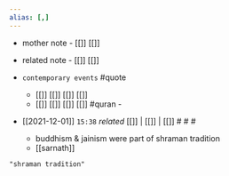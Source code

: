 ```yaml
---
alias: [,]
---
```

- mother note - [[]] [[]]
- related note - [[]] [[]]
- `contemporary events` #quote 
	- [[]] [[]] [[]] [[]]
	- [[]] [[]] [[]] [[]] #quran - 

- [[2021-12-01]]  `15:38` _related_ [[]] | [[]] | [[]] # # #
	- buddhism & jainism were part of shraman tradition
	- [[sarnath]]

```query
"shraman tradition"
```